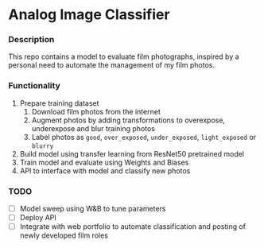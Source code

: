 # Analog Image Classifier 

### Description
This repo contains a model to evaluate film photographs, inspired by a personal need to automate the management of my film photos. 

### Functionality 
1. Prepare training dataset 
   1. Download film photos from the internet 
   2. Augment photos by adding transformations to overexpose, underexpose and blur training photos
   3. Label photos as `good`, `over_exposed`, `under_exposed`, `light_exposed` or `blurry` 
2. Build model using transfer learning from ResNet50 pretrained model  
3. Train model and evaluate using Weights and Biases 
4. API to interface with model and classify new photos 


### TODO
- [ ] Model sweep using W&B to tune parameters
- [ ] Deploy API 
- [ ] Integrate with web portfolio to automate classification and posting of newly developed film roles  
